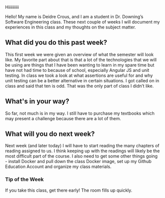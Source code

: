 
Hiiiiiiiiii

Hello! My name is Deidre Crous, and I am a student in Dr. Downing’s Software Engineering class. These next couple of weeks I will document my experiences in this class and my thoughts on the subject matter. 

## What did you do this past week?

This first week we were given an overview of what the semester will look like. My favorite part about that is that a lot of the technologies that we will be using are things that I have been wanting to learn in my spare time but have not had time to because of school, especially Angular JS and unit testing. In class we took a look at what assertions are useful for and why unit testing can be a better alternative in certain situations. I got called on in class and said that ten is odd. That was the only part of class I didn’t like.

## What's in your way?

So far, not much is in my way. I still have to purchase my textbooks which may present a challenge because there are a lot of them. 

## What will you do next week?

Next week (and later today) I will have to start reading the many chapters of reading assigned to us. I think keeping up with the readings will likely be the most difficult part of the course. I also need to get some other things going - install Docker and pull down the class Docker image, set up my Github Education Account and organize my class materials. 

### Tip of the Week
If you take this class, get there early! The room fills up quickly.
